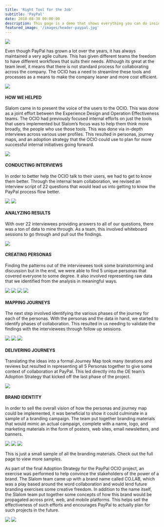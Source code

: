 ```yaml
---
title: 'Right Tool for the Job'
subtitle: 'PayPal'
date: 2018-08-30 00:00:00
description: This page is a demo that shows everything you can do inside portfolio and blog posts.
featured_image: '/images/header-paypal.jpg'
---
```


<img src="../images/story-poster-paypal.png">

Even though PayPal has grown a lot over the years, it has always maintained a very agile culture. This has given different teams the freedom to have different workflows that suits their needs. Although its great at the team level, it means that there is not standard process for collaborating across the company. The OCIO has a need to streamline these tools and processes as a means to make the company leaner and more cost efficient.

<img src="../images/story-paypal-1.png">

#### HOW WE HELPED
Slalom came in to present the voice of the users to the OCIO. This was done as a joint effort between the Experience Design and Operation Effectiveness teams. The OCIO had previously focused internal efforts on just the tools that users implemented but Slalom’s focus was to help them think more broadly, the people who use those tools. This was done via in-depth interviews across various user profiles. This resulted in personas, journey maps, and an adoption strategy that the OCIO could use to plan for more successful internal initiatives going forward.

<img src="../images/story-paypal-2.jpg">

#### CONDUCTING INTERVIEWS
In order to better help the OCIO talk to their users, we had to get to know them better. Through the internal team collaboration, we revised an interview script of 22 questions that would lead us into getting to know the PayPal process flow better.

<img src="../images/story-paypal-3.png">
<img src="../images/story-paypal-3.jpg">

#### ANALYZING RESULTS
With over 22 interviewees providing answers to all of our questions, there was a ton of data to mine through. As a team, this involved whiteboard sessions to go through and pull out the findings.

<img src="../images/story-paypal-4.png">

#### CREATING PERSONAS
Finding the patterns out of the interviewees took some brainstorming and discussion but in the end, we were able to find 5 unique personas that covered everyone to some degree. It also involved representing raw data that we identified from the analysis in meaningful ways.

<img src="../images/story-paypal-5.png">
<img src="../images/story-paypal-5.jpg">
<img src="../images/story-paypal-5a.png">
<img src="../images/story-paypal-5b.png">

#### MAPPING JOURNEYS
The next step involved identifying the various phases of the journey for each of the personas. With the personas and the data in hand, we started to identify phases of collaboration. This resulted in us needing to validate the findings with the interviewees through follow up sessions.

<img src="../images/story-paypal-6.jpg">
<img src="../images/story-paypal-6-2.png">
<img src="../images/story-paypal-6.png">

#### DELIVERING JOURNEYS
Translating the ideas into a formal Journey Map took many iterations and reviews but resulted in representing all 5 Personas together to give some context of collaboration at PayPal. This led directly into the OE team’s Adoption Strategy that kicked off the last phase of the project.

<img src="../images/story-paypal-7.png">

#### BRAND IDENTITY
In order to sell the overall vision of how the personas and journey map could be implemented, it was beneficial to show it could culminate in a sample of a branding campaign. The team put together branding materials that would mimic an actual campaign, complete with a name, logo, and marketing materials in the form of posters, web sites, email newsletters, and banners.

<img src="../images/story-paypal-8.png">
<img src="../images/story-paypal-8a.png">
<img src="../images/story-paypal-8b.png">

This is just a small sample of all the branding materials. Check out the full page to view more samples.

As part of the final Adoption Strategy for the PayPal OCIO project, an exercise was performed to help convince the stakeholders of the power of a brand. The Slalom team came up with a brand name called CO.LAB, which was a play based around the word collaboration and would lend future branding exercises some creative freedom. In addition to the name itself, the Slalom team put together some concepts of how this brand would be propagated across print, web, and mobile platforms. This helps sell the effectiveness of such efforts and encourages PayPal to actually plan for such projects in the future.

<img src="../images/story-paypal-13.png">
<img src="../images/story-paypal-14.png">